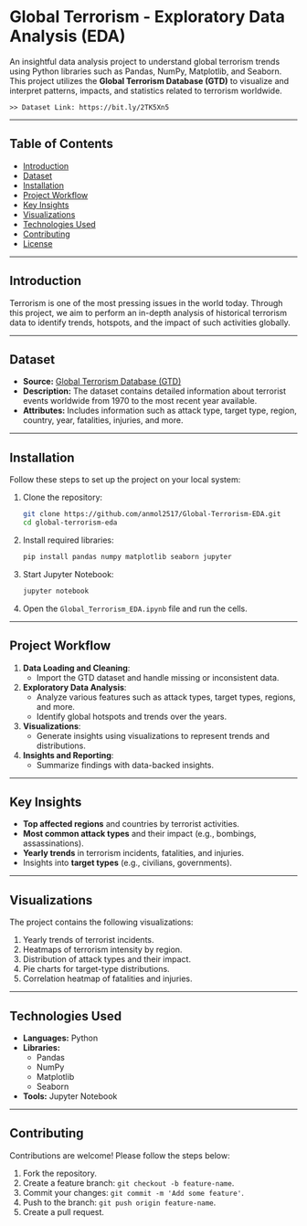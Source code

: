 # **Global Terrorism - Exploratory Data Analysis (EDA)**

An insightful data analysis project to understand global terrorism trends using Python libraries such as Pandas, NumPy, Matplotlib, and Seaborn. This project utilizes the **Global Terrorism Database (GTD)** to visualize and interpret patterns, impacts, and statistics related to terrorism worldwide.
```
>> Dataset Link: https://bit.ly/2TK5Xn5
```
---

## **Table of Contents**
- [Introduction](#introduction)
- [Dataset](#dataset)
- [Installation](#installation)
- [Project Workflow](#project-workflow)
- [Key Insights](#key-insights)
- [Visualizations](#visualizations)
- [Technologies Used](#technologies-used)
- [Contributing](#contributing)
- [License](#license)

---

## **Introduction**
Terrorism is one of the most pressing issues in the world today. Through this project, we aim to perform an in-depth analysis of historical terrorism data to identify trends, hotspots, and the impact of such activities globally. 

---

## **Dataset**

- **Source:** [Global Terrorism Database (GTD)](https://www.start.umd.edu/gtd/)
- **Description:** The dataset contains detailed information about terrorist events worldwide from 1970 to the most recent year available.
- **Attributes:** Includes information such as attack type, target type, region, country, year, fatalities, injuries, and more.

---

## **Installation**
Follow these steps to set up the project on your local system:

1. Clone the repository:
   ```bash
   git clone https://github.com/anmol2517/Global-Terrorism-EDA.git
   cd global-terrorism-eda
   ```

2. Install required libraries:
   ```bash
   pip install pandas numpy matplotlib seaborn jupyter
   ```

3. Start Jupyter Notebook:
   ```bash
   jupyter notebook
   ```

4. Open the `Global_Terrorism_EDA.ipynb` file and run the cells.

---

## **Project Workflow**
1. **Data Loading and Cleaning**:
   - Import the GTD dataset and handle missing or inconsistent data.
2. **Exploratory Data Analysis**:
   - Analyze various features such as attack types, target types, regions, and more.
   - Identify global hotspots and trends over the years.
3. **Visualizations**:
   - Generate insights using visualizations to represent trends and distributions.
4. **Insights and Reporting**:
   - Summarize findings with data-backed insights.

---

## **Key Insights**
- **Top affected regions** and countries by terrorist activities.
- **Most common attack types** and their impact (e.g., bombings, assassinations).
- **Yearly trends** in terrorism incidents, fatalities, and injuries.
- Insights into **target types** (e.g., civilians, governments).
  
---

## **Visualizations**
The project contains the following visualizations:
1. Yearly trends of terrorist incidents.
2. Heatmaps of terrorism intensity by region.
3. Distribution of attack types and their impact.
4. Pie charts for target-type distributions.
5. Correlation heatmap of fatalities and injuries.

---

## **Technologies Used**
- **Languages:** Python
- **Libraries:**
  - Pandas
  - NumPy
  - Matplotlib
  - Seaborn
- **Tools:** Jupyter Notebook

---

## **Contributing**
Contributions are welcome! Please follow the steps below:
1. Fork the repository.
2. Create a feature branch: `git checkout -b feature-name`.
3. Commit your changes: `git commit -m 'Add some feature'`.
4. Push to the branch: `git push origin feature-name`.
5. Create a pull request.
